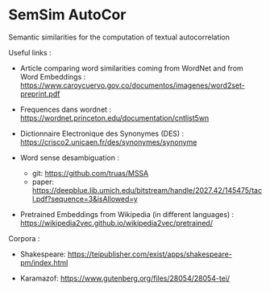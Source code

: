 # SemSim AutoCor
Semantic similarities for the computation of textual autocorrelation

Useful links :

  - Article comparing word similarities coming from WordNet and from Word Embeddings : 
    https://www.caroycuervo.gov.co/documentos/imagenes/word2set-preprint.pdf

  - Frequences dans wordnet : https://wordnet.princeton.edu/documentation/cntlist5wn

  - Dictionnaire Electronique des Synonymes (DES) : https://crisco2.unicaen.fr/des/synonymes/synonyme

  - Word sense desambiguation : 
      * git:  https://github.com/truas/MSSA
      * paper: https://deepblue.lib.umich.edu/bitstream/handle/2027.42/145475/tacl.pdf?sequence=3&isAllowed=y
      
  - Pretrained Embeddings from Wikipedia (in different languages) : 
    https://wikipedia2vec.github.io/wikipedia2vec/pretrained/
      

Corpora : 

  - Shakespeare: https://teipublisher.com/exist/apps/shakespeare-pm/index.html

  - Karamazof: https://www.gutenberg.org/files/28054/28054-tei/
